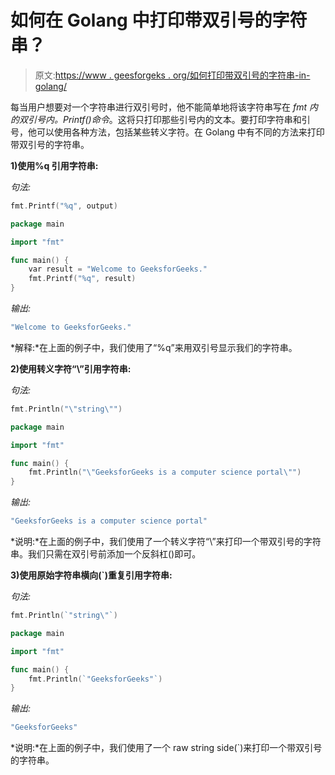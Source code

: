 # 如何在 Golang 中打印带双引号的字符串？

> 原文:[https://www . geesforgeks . org/如何打印带双引号的字符串-in-golang/](https://www.geeksforgeeks.org/how-to-print-string-with-double-quotes-in-golang/)

每当用户想要对一个字符串进行双引号时，他不能简单地将该字符串写在 *fmt 内的双引号内。Printf()命令*。这将只打印那些引号内的文本。要打印字符串和引号，他可以使用各种方法，包括某些转义字符。在 Golang 中有不同的方法来打印带双引号的字符串。

**1)使用%q 引用字符串:**

*句法:*

```go
fmt.Printf("%q", output)
```

```go
package main

import "fmt"

func main() {
    var result = "Welcome to GeeksforGeeks."
    fmt.Printf("%q", result)
}
```

*输出:*

```go
"Welcome to GeeksforGeeks."
```

*解释:*在上面的例子中，我们使用了“%q”来用双引号显示我们的字符串。

**2)使用转义字符“\”引用字符串:**

*句法:*

```go
fmt.Println("\"string\"")
```

```go
package main

import "fmt"

func main() {
    fmt.Println("\"GeeksforGeeks is a computer science portal\"")
}
```

*输出:*

```go
"GeeksforGeeks is a computer science portal"
```

*说明:*在上面的例子中，我们使用了一个转义字符“\”来打印一个带双引号的字符串。我们只需在双引号前添加一个反斜杠(\)即可。

**3)使用原始字符串横向(`)重复引用字符串:**

*句法:*

```go
fmt.Println(`"string\"`)
```

```go
package main

import "fmt"

func main() {
    fmt.Println(`"GeeksforGeeks"`)
}
```

*输出:*

```go
"GeeksforGeeks"
```

*说明:*在上面的例子中，我们使用了一个 raw string side(`)来打印一个带双引号的字符串。